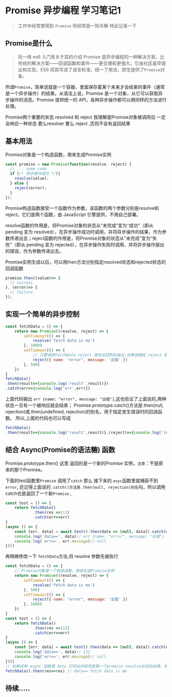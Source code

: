 # Promise 异步编程 学习笔记1
> 工作中经常使用到 `Promise` 但经常是一知半解 特此记录一下

## Promise是什么
> 阮一峰 es6 入门有关于其的介绍
Promise 是异步编程的一种解决方案，比传统的解决方案——回调函数和事件——更合理和更强大。它由社区最早提出和实现，ES6 将其写进了语言标准，统一了用法，原生提供了`Promise`对象。

所谓`Promise`，简单说就是一个容器，里面保存着某个未来才会结束的事件（通常是一个异步操作）的结果。从语法上说，Promise 是一个对象，从它可以获取异步操作的消息。Promise 提供统一的 API，各种异步操作都可以用同样的方法进行处理。

Promise两个重要的状态 resolved 和 reject 我理解是Promise对象被调用后 一定会响应一种状态 要么resolver 要么 reject ,否则不会有返回结果

## 基本用法
Promise对象是一个构造函数，用来生成Promise实例
```js
const promise = new Promise(function(resolve, reject) {
  // ... some code
  if (/* 异步操作成功 */){
    resolve(value);
  } else {
    reject(error);
  }
});
```
Promise构造函数接受一个函数作为参数，该函数的两个参数分别是resolve和reject。它们是两个函数，由 JavaScript 引擎提供，不用自己部署。

resolve函数的作用是，将Promise对象的状态从“未完成”变为“成功”（即从 pending 变为 resolved），在异步操作成功时调用，并将异步操作的结果，作为参数传递出去；reject函数的作用是，将Promise对象的状态从“未完成”变为“失败”（即从 pending 变为 rejected），在异步操作失败时调用，并将异步操作报出的错误，作为参数传递出去。

Promise实例生成以后，可以用then方法分别指定resolved状态和rejected状态的回调函数
```js
promise.then((value)=> {
  // success
}, (error)=> {
  // failure
});
```

## 实现一个简单的异步控制
```js
const fetchData = () => {
    return new Promise((resolve, reject) => {
        setTimeout(() => {
            resolve('fetch data is me')
        }, 1000)
        setTimeout(() => {
            // 只要调用fetchData reject 就会在控制台输出,如果想捕捉 reject 需要通过promise.property.catch 或者then(undefined, rejection)
            reject({ name: "error", message: '出错' })
        }, 500)
    })
}
fetchData()
.then(result=>{console.log('result',result)})
.catch(err=>{console.log('err',err)})
```
上面代码输出 `err {name: "error", message: "出错"}`,这也验证了上面说的,两种状态一旦有一个被响应就会结束；
Promise.prototype.catch()方法是.then(null, rejection)或.then(undefined, rejection)的别名，用于指定发生错误时的回调函数。
所以,上面的代码也可以写成 
```js
fetchData()
.then(result=>{console.log('result',result)},(reject)=>{console.log('reject==',reject)})
```
## 结合 Async(Promise的语法糖) 函数  
Promise.prototype.then() 这里 返回的是一个新的Promise 实例，`注意`：不是原来的那个Promise。

下面的test函数里`Promise` 调用了`catch` 那么 接下来的 `asyc`函数里就捕获不到`error`,
还记得上面说的`.catch()方法是.then(null, rejection)别名`吗，所以调用catch也是返回了一个新`Promise` ,
```js
const test = () => {
    return fetchData()
            .then(res =>111)
            .catch(err=>err)
}
(async () => {
    const [err, data] = await test().then(data => [null, data]).catch(err => [err, null])
    console.log('data==', data)// err {name: "error", message: "出错"}
    console.log('err==', err.message)// null
})()
```

再稍微修改一下 `fetchData`方法,将 resolve 参数先被执行
```js
const fetchData = () => {
    // Promise对象是一个构造函数，用来生成Promise实例
    return new Promise((resolve, reject) => {
        setTimeout(() => {
            resolve('fetch data is me')
        }, 500)
        setTimeout(() => {
            reject({ name: "error", message: '出错' })
        }, 1000)
    })
}
const test = () => {
    return fetchData()
            .then(res =>111)
            .catch(err=>err)
}
(async () => {
    const [err, data] = await test().then(data => [null, data]).catch(err => [err, null])
    console.log('data==', data)// 111
    console.log('err==', err.message)// null
})()
// 如果这种 async 函数里 data 打印出的依然是第一个promsie resolve状态的结果，嗯 似乎有点理解了
fetchData().then(res=>res) // data== fetch data is me
```

## 待续.....

